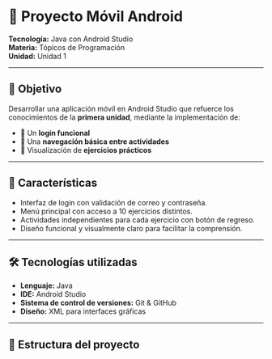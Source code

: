 # 📱 Proyecto Móvil Android

**Tecnología:** Java con Android Studio  
**Materia:** Tópicos de Programación  
**Unidad:** Unidad 1

---

## 🎯 Objetivo

Desarrollar una aplicación móvil en Android Studio que refuerce los conocimientos de la **primera unidad**, mediante la implementación de:

- 🔐 Un **login funcional**
- 📲 Una **navegación básica entre actividades**
- 🧩 Visualización de **ejercicios prácticos**

---

## 🚀 Características

- Interfaz de login con validación de correo y contraseña.
- Menú principal con acceso a 10 ejercicios distintos.
- Actividades independientes para cada ejercicio con botón de regreso.
- Diseño funcional y visualmente claro para facilitar la comprensión.

---

## 🛠️ Tecnologías utilizadas

- **Lenguaje:** Java  
- **IDE:** Android Studio  
- **Sistema de control de versiones:** Git & GitHub  
- **Diseño:** XML para interfaces gráficas

---

## 📂 Estructura del proyecto


